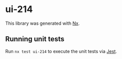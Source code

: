 # ui-214

This library was generated with [Nx](https://nx.dev).

## Running unit tests

Run `nx test ui-214` to execute the unit tests via [Jest](https://jestjs.io).
